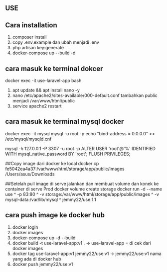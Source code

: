 ## USE 

## Cara installation
1. composer install
2. copy .env.example dan ubah menjadi .env  
3. php artisan key:generate
4. docker-compose up --build -d

## cara masuk ke terminal dokcer
docker exec -it use-laravel-app bash
1. apt update && apt install nano -y
2. nano /etc/apache2/sites-available/000-default.conf
    tambahkan public menjadi /var/www/html/public
3. service apache2 restart

## cara masuk ke terminal mysql docker
docker exec -it mysql mysql -u root -p
echo "bind-address = 0.0.0.0" >> /etc/mysql/mysqld.cnf

mysql -h 127.0.0.1 -P 3307 -u root -p
ALTER USER 'root'@'%' IDENTIFIED WITH mysql_native_password BY 'root';
FLUSH PRIVILEGES;

##Copy image dari docker ke local
docker cp fe5042ea4a37:/var/www/html/storage/app/public/images /Users/asus/Downloads

##Setelah pull image di serve jalankan dan membuat volume dan konek ke container di serve Prod
docker volume create storage
docker run -d --name use ^
  -p 83:80 ^
  -v storage:/var/www/html/storage/app/public/images ^
  -v mysql-data:/var/lib/mysql ^
  jemmy22/use:1.1
## cara push image ke docker hub
1. docker login
2. docker images
3. docker-compose up -d --build
4. docker build -t use-laravel-app:v1 . -> use-laravel-app = di cek dari docker images
5. docker tag use-laravel-app:v1 jemmy22/use:v1   -> jemmy22/use:v1 nama yang ada di docker hub
6. docker push jemmy22/use:v1
